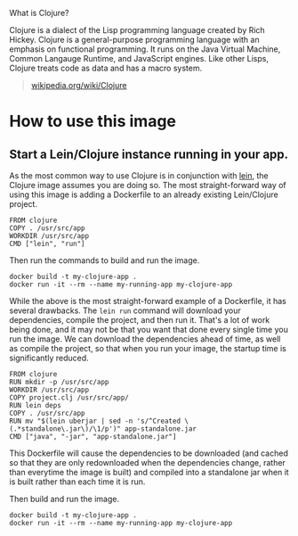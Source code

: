 What is Clojure?

Clojure is a dialect of the Lisp programming language created by Rich Hickey. Clojure is a general-purpose programming language with an emphasis on functional programming. It runs on the Java Virtual Machine, Common Langauge Runtime, and JavaScript engines. Like other Lisps, Clojure treats code as data and has a macro system.

>[wikipedia.org/wiki/Clojure](http://en.wikipedia.org/wiki/Clojure)

# How to use this image

## Start a Lein/Clojure instance running in your app.

As the most common way to use Clojure is in conjunction with [lein](http://leiningen.org/), the Clojure image assumes you are doing so. The most straight-forward way of using this image is adding a Dockerfile to an already existing Lein/Clojure project.

    FROM clojure
    COPY . /usr/src/app
    WORKDIR /usr/src/app
    CMD ["lein", "run"]

Then run the commands to build and run the image.

    docker build -t my-clojure-app .
    docker run -it --rm --name my-running-app my-clojure-app

While the above is the most straight-forward example of a Dockerfile, it has several drawbacks. The `lein run` command will download your dependencies, compile the project, and then run it. That's a lot of work being done, and it may not be that you want that done every single time you run the image. We can download the dependencies ahead of time, as well as compile the project, so that when you run your image, the startup time is significantly reduced.

    FROM clojure
    RUN mkdir -p /usr/src/app
    WORKDIR /usr/src/app
    COPY project.clj /usr/src/app/
    RUN lein deps
    COPY . /usr/src/app
    RUN mv "$(lein uberjar | sed -n 's/^Created \(.*standalone\.jar\)/\1/p')" app-standalone.jar
    CMD ["java", "-jar", "app-standalone.jar"]

This Dockerfile will cause the dependencies to be downloaded (and cached so that they are only redownloaded when the dependencies change, rather than everytime the image is built) and compiled into a standalone jar when it is built rather than each time it is run.

Then build and run the image.

    docker build -t my-clojure-app .
    docker run -it --rm --name my-running-app my-clojure-app
